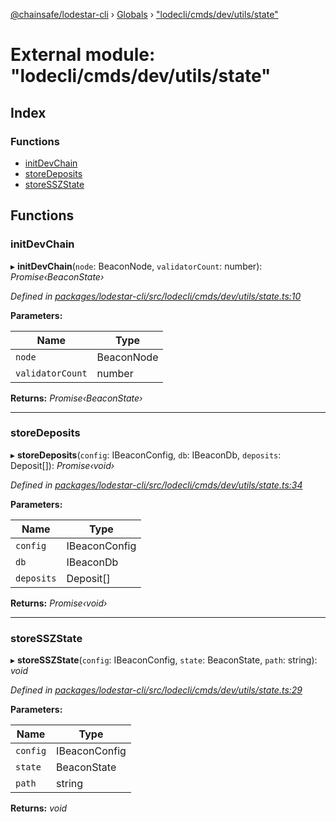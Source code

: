 [@chainsafe/lodestar-cli](../README.md) › [Globals](../globals.md) › ["lodecli/cmds/dev/utils/state"](_lodecli_cmds_dev_utils_state_.md)

# External module: "lodecli/cmds/dev/utils/state"

## Index

### Functions

* [initDevChain](_lodecli_cmds_dev_utils_state_.md#initdevchain)
* [storeDeposits](_lodecli_cmds_dev_utils_state_.md#storedeposits)
* [storeSSZState](_lodecli_cmds_dev_utils_state_.md#storesszstate)

## Functions

###  initDevChain

▸ **initDevChain**(`node`: BeaconNode, `validatorCount`: number): *Promise‹BeaconState›*

*Defined in [packages/lodestar-cli/src/lodecli/cmds/dev/utils/state.ts:10](https://github.com/ChainSafe/lodestar/blob/f41191172/packages/lodestar-cli/src/lodecli/cmds/dev/utils/state.ts#L10)*

**Parameters:**

Name | Type |
------ | ------ |
`node` | BeaconNode |
`validatorCount` | number |

**Returns:** *Promise‹BeaconState›*

___

###  storeDeposits

▸ **storeDeposits**(`config`: IBeaconConfig, `db`: IBeaconDb, `deposits`: Deposit[]): *Promise‹void›*

*Defined in [packages/lodestar-cli/src/lodecli/cmds/dev/utils/state.ts:34](https://github.com/ChainSafe/lodestar/blob/f41191172/packages/lodestar-cli/src/lodecli/cmds/dev/utils/state.ts#L34)*

**Parameters:**

Name | Type |
------ | ------ |
`config` | IBeaconConfig |
`db` | IBeaconDb |
`deposits` | Deposit[] |

**Returns:** *Promise‹void›*

___

###  storeSSZState

▸ **storeSSZState**(`config`: IBeaconConfig, `state`: BeaconState, `path`: string): *void*

*Defined in [packages/lodestar-cli/src/lodecli/cmds/dev/utils/state.ts:29](https://github.com/ChainSafe/lodestar/blob/f41191172/packages/lodestar-cli/src/lodecli/cmds/dev/utils/state.ts#L29)*

**Parameters:**

Name | Type |
------ | ------ |
`config` | IBeaconConfig |
`state` | BeaconState |
`path` | string |

**Returns:** *void*
